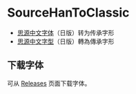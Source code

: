 # SourceHanToClassic
* [思源中文字体](https://github.com/adobe-fonts)（日版）转为传承字形
* [思源中文字型](https://github.com/adobe-fonts)（日版）轉為傳承字形
## 下载字体
可从 [Releases](https://github.com/GuiWonder/SourceHanToClassic/releases) 页面下载字体。
